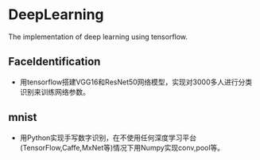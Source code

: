 # DeepLearning
The implementation of deep learning using tensorflow.

## FaceIdentification
- 用tensorflow搭建VGG16和ResNet50网络模型，实现对3000多人进行分类识别来训练网络参数。

## mnist
- 用Python实现手写数字识别，在不使用任何深度学习平台(TensorFlow,Caffe,MxNet等)情况下用Numpy实现conv,pool等。